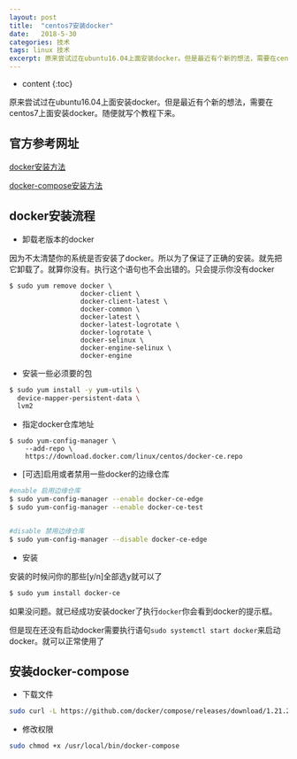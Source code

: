 ```yaml
---
layout: post
title:  "centos7安装docker"
date:   2018-5-30 
categories: 技术
tags: linux 技术
excerpt: 原来尝试过在ubuntu16.04上面安装docker。但是最近有个新的想法，需要在centos7上面安装docker。随便就写个教程下来。
---
```



* content
{:toc}


原来尝试过在ubuntu16.04上面安装docker。但是最近有个新的想法，需要在centos7上面安装docker。随便就写个教程下来。



## 官方参考网址
[docker安装方法](https://docs.docker.com/install/linux/docker-ce/centos/)

[docker-compose安装方法](https://docs.docker.com/compose/install/)

## docker安装流程
* 卸载老版本的docker

因为不太清楚你的系统是否安装了docker。所以为了保证了正确的安装。就先把它卸载了。就算你没有。执行这个语句也不会出错的。只会提示你没有docker 


```shell
$ sudo yum remove docker \
                  docker-client \
                  docker-client-latest \
                  docker-common \
                  docker-latest \
                  docker-latest-logrotate \
                  docker-logrotate \
                  docker-selinux \
                  docker-engine-selinux \
                  docker-engine
```

* 安装一些必须要的包

```sh
$ sudo yum install -y yum-utils \
  device-mapper-persistent-data \
  lvm2
```

* 指定docker仓库地址

```
$ sudo yum-config-manager \
    --add-repo \
    https://download.docker.com/linux/centos/docker-ce.repo
```

* [可选]启用或者禁用一些docker的边缘仓库

```sh
#enable 启用边缘仓库
$ sudo yum-config-manager --enable docker-ce-edge
$ sudo yum-config-manager --enable docker-ce-test


#disable 禁用边缘仓库
$ sudo yum-config-manager --disable docker-ce-edge
```

* 安装

安装的时候问你的那些[y/n]全部选y就可以了

```sh
$ sudo yum install docker-ce
```


如果没问题。就已经成功安装docker了执行`docker`你会看到docker的提示框。

但是现在还没有启动docker需要执行语句`sudo systemctl start docker`来启动docker。就可以正常使用了

## 安装docker-compose

* 下载文件

```sh
sudo curl -L https://github.com/docker/compose/releases/download/1.21.2/docker-compose-$(uname -s)-$(uname -m) -o /usr/local/bin/docker-compose
``` 

* 修改权限

```sh
sudo chmod +x /usr/local/bin/docker-compose
```
